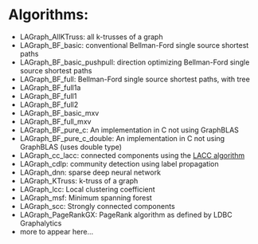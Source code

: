 # Algorithms: 

* LAGraph_AllKTruss: all k-trusses of a graph
* LAGraph_BF_basic: conventional Bellman-Ford single source shortest paths
* LAGraph_BF_basic_pushpull: direction optimizing Bellman-Ford single source shortest paths
* LAGraph_BF_full: Bellman-Ford single source shortest paths, with tree
* LAGraph_BF_full1a
* LAGraph_BF_full1
* LAGraph_BF_full2
* LAGraph_BF_basic_mxv
* LAGraph_BF_full_mxv
* LAGraph_BF_pure_c:        An implementation in C not using GraphBLAS
* LAGraph_BF_pure_c_double: An implementation in C not using GraphBLAS (uses double type)
* LAGraph_cc_lacc: connected components using the [LACC algorithm](https://people.eecs.berkeley.edu/~aydin/LACC.pdf)
* LAGraph_cdlp: community detection using label propagation
* LAGraph_dnn: sparse deep neural network
* LAGraph_KTruss: k-truss of a graph
* LAGraph_lcc: Local clustering coefficient
* LAGraph_msf: Minimum spanning forest
* LAGraph_scc: Strongly connected components
* LAGraph_PageRankGX: PageRank algorithm as defined by LDBC Graphalytics
* more to appear here...
